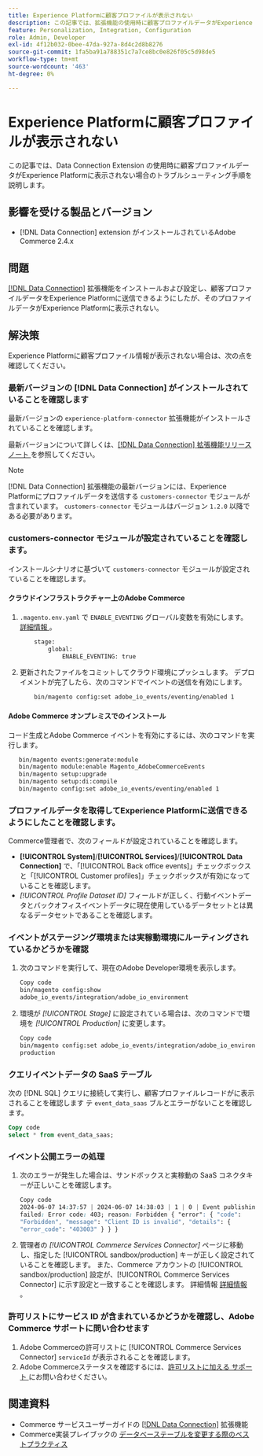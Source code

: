 ```yaml
---
title: Experience Platformに顧客プロファイルが表示されない
description: この記事では、拡張機能の使用時に顧客プロファイルデータがExperience Platformに表示されない場合のトラブルシューティ  [!DNL Data Connection]  グ手順を説明します。
feature: Personalization, Integration, Configuration
role: Admin, Developer
exl-id: 4f12b032-0bee-47da-927a-8d4c2d8b8276
source-git-commit: 1fa5ba91a788351c7a7ce8bc0e826f05c5d98de5
workflow-type: tm+mt
source-wordcount: '463'
ht-degree: 0%

---
```


# Experience Platformに顧客プロファイルが表示されない

この記事では、Data Connection Extension の使用時に顧客プロファイルデータがExperience Platformに表示されない場合のトラブルシューティング手順を説明します。

## 影響を受ける製品とバージョン

* [!DNL Data Connection] extension がインストールされているAdobe Commerce 2.4.x

## 問題

[[!DNL Data Connection]](https://experienceleague.adobe.com/en/docs/commerce-merchant-services/data-connection/overview) 拡張機能をインストールおよび設定し、顧客プロファイルデータをExperience Platformに送信できるようにしたが、そのプロファイルデータがExperience Platformに表示されない。

## 解決策

Experience Platformに顧客プロファイル情報が表示されない場合は、次の点を確認してください。

### 最新バージョンの [!DNL Data Connection] がインストールされていることを確認します

最新バージョンの `experience-platform-connector` 拡張機能がインストールされていることを確認します。

最新バージョンについて詳しくは、[[!DNL Data Connection]  拡張機能リリースノート ](https://experienceleague.adobe.com/en/docs/commerce-merchant-services/data-connection/release-notes) を参照してください。

>[!NOTE]
>
>[!DNL Data Connection] 拡張機能の最新バージョンには、Experience Platformにプロファイルデータを送信する `customers-connector` モジュールが含まれています。 `customers-connector` モジュールはバージョン `1.2.0` 以降である必要があります。

### customers-connector モジュールが設定されていることを確認します。

インストールシナリオに基づいて `customers-connector` モジュールが設定されていることを確認します。

#### クラウドインフラストラクチャー上のAdobe Commerce

1. `.magento.env.yaml` で `ENABLE_EVENTING` グローバル変数を有効にします。 [ 詳細情報 ](https://experienceleague.adobe.com/en/docs/commerce-cloud-service/user-guide/configure/env/stage/variables-global)。

   ```bash
       stage:
           global:
               ENABLE_EVENTING: true
   ```

1. 更新されたファイルをコミットしてクラウド環境にプッシュします。 デプロイメントが完了したら、次のコマンドでイベントの送信を有効にします。

   ```bash
       bin/magento config:set adobe_io_events/eventing/enabled 1
   ```

#### Adobe Commerce オンプレミスでのインストール

コード生成とAdobe Commerce イベントを有効にするには、次のコマンドを実行します。

```bash
   bin/magento events:generate:module
   bin/magento module:enable Magento_AdobeCommerceEvents
   bin/magento setup:upgrade
   bin/magento setup:di:compile
   bin/magento config:set adobe_io_events/eventing/enabled 1
```

### プロファイルデータを取得してExperience Platformに送信できるようにしたことを確認します。

Commerce管理者で、次のフィールドが設定されていることを確認します。

* **[!UICONTROL System]**/**[!UICONTROL Services]**/**[!UICONTROL Data Connection]** で、「[!UICONTROL Back office events]」チェックボックスと「[!UICONTROL Customer profiles]」チェックボックスが有効になっていることを確認します。
* *[!UICONTROL Profile Dataset ID]* フィールドが正しく、行動イベントデータとバックオフィスイベントデータに現在使用しているデータセットとは異なるデータセットであることを確認します。

### イベントがステージング環境または実稼動環境にルーティングされているかどうかを確認

1. 次のコマンドを実行して、現在のAdobe Developer環境を表示します。

   ```bash
   Copy code
   bin/magento config:show
   adobe_io_events/integration/adobe_io_environment
   ```

1. 環境が *[!UICONTROL Stage]* に設定されている場合は、次のコマンドで環境を *[!UICONTROL Production]* に変更します。

   ```bash
   Copy code
   bin/magento config:set adobe_io_events/integration/adobe_io_environment
   production
   ```

### クエリイベントデータの SaaS テーブル

次の [!DNL SQL] クエリに接続して実行し、顧客プロファイルレコードがに表示されることを確認します
テ `event_data_saas` ブルとエラーがないことを確認します。

```sql
Copy code
select * from event_data_saas;
```

### イベント公開エラーの処理

1. 次のエラーが発生した場合は、サンドボックスと実稼動の SaaS コネクタキーが正しいことを確認します。

   ```css
   Copy code
   2024-06-07 14:37:57 | 2024-06-07 14:38:03 | 1 | 0 | Event publishing
   failed: Error code: 403; reason: Forbidden { "error": { "code":
   "Forbidden", "message": "Client ID is invalid", "details": {
   "error_code": "403003" } } }
   ```

1. 管理者の *[!UICONTROL Commerce Services Connector]* ページに移動し、指定した [!UICONTROL sandbox/production] キーが正しく設定されていることを確認します。 また、Commerce アカウントの [!UICONTROL sandbox/production] 設定が、[!UICONTROL Commerce Services Connector] に示す設定と一致することを確認します。 詳細情報 [ 詳細情報 ](https://experienceleague.adobe.com/en/docs/commerce-merchant-services/user-guides/integration-services/saas#apikey)。

### 許可リストにサービス ID が含まれているかどうかを確認し、Adobe Commerce サポートに問い合わせます

1. Adobe Commerceの許可リストに [!UICONTROL Commerce Services Connector] `serviceId` が表示されることを確認します。
1. Adobe Commerceステータスを確認するには、[許可リストに加える サポート ](https://experienceleague.adobe.com/en/docs/commerce-knowledge-base/kb/help-center-guide/magento-help-center-user-guide) にお問い合わせください。

## 関連資料

* Commerce サービスユーザーガイドの [[!DNL Data Connection]](https://experienceleague.adobe.com/en/docs/commerce-merchant-services/data-connection/overview) 拡張機能
* Commerce実装プレイブックの [ データベーステーブルを変更する際のベストプラクティス ](https://experienceleague.adobe.com/en/docs/commerce-operations/implementation-playbook/best-practices/development/modifying-core-and-third-party-tables#why-adobe-recommends-avoiding-modifications)
